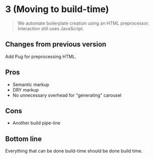 # 3 (Moving to build-time)

> We automate boilerplate creation using an HTML preprocessor. Interaction still uses JavaScript.

## Changes from previous version

Add Pug for preprocessing HTML.

## Pros

- Semantic markup
- DRY markup
- No unnecessary overhead for "generating" carousel

## Cons

- Another build pipe-line

## Bottom line

Everything that can be done build-time should be done build time.
